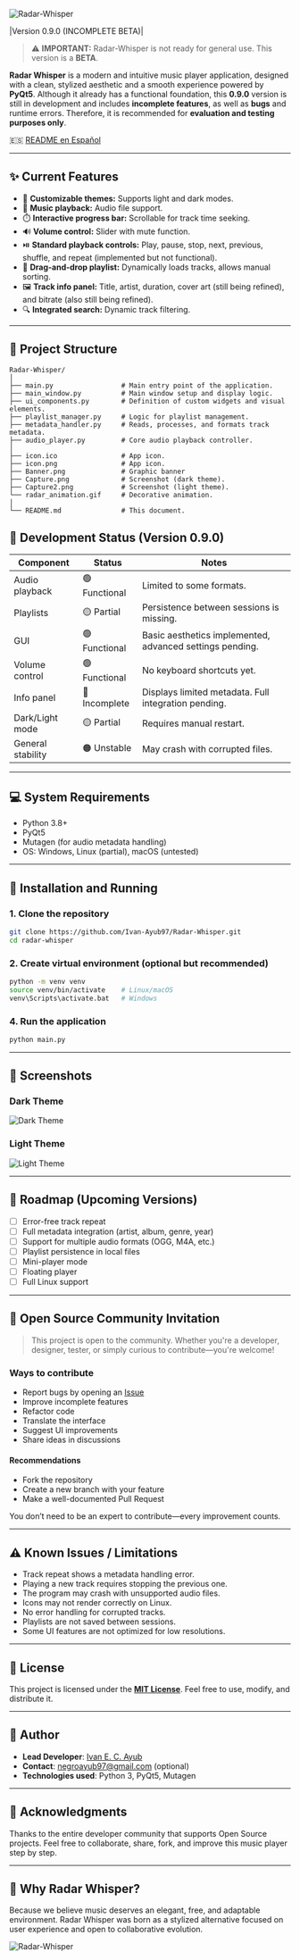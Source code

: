 ![Radar-Whisper](Banner.png)

|Version 0.9.0 (INCOMPLETE BETA)|
> ⚠️ **IMPORTANT:** Radar-Whisper is not ready for general use. This version is a **BETA**.

**Radar Whisper** is a modern and intuitive music player application, designed with a clean, stylized aesthetic and a smooth experience powered by **PyQt5**. Although it already has a functional foundation, this **0.9.0** version is still in development and includes **incomplete features**, as well as **bugs** and runtime errors. Therefore, it is recommended for **evaluation and testing purposes only**.

🇪🇸 [README en Español](README_ES.md)

---

## ✨ Current Features

- 🎨 **Customizable themes:** Supports light and dark modes.
- 🎵 **Music playback:** Audio file support.
- ⏱️ **Interactive progress bar:** Scrollable for track time seeking.
- 🔊 **Volume control:** Slider with mute function.
- ⏯️ **Standard playback controls:** Play, pause, stop, next, previous, shuffle, and repeat (implemented but not functional).
- 📃 **Drag-and-drop playlist:** Dynamically loads tracks, allows manual sorting.
- 🖼️ **Track info panel:** Title, artist, duration, cover art (still being refined), and bitrate (also still being refined).
- 🔍 **Integrated search:** Dynamic track filtering.

---

## 📂 Project Structure

```plaintext
Radar-Whisper/
│
├── main.py                 # Main entry point of the application.
├── main_window.py          # Main window setup and display logic.
├── ui_components.py        # Definition of custom widgets and visual elements.
├── playlist_manager.py     # Logic for playlist management.
├── metadata_handler.py     # Reads, processes, and formats track metadata.
├── audio_player.py         # Core audio playback controller.
│
├── icon.ico                # App icon.
├── icon.png                # App icon.
├── Banner.png              # Graphic banner
├── Capture.png             # Screenshot (dark theme).
├── Capture2.png            # Screenshot (light theme).
└── radar_animation.gif     # Decorative animation.
│
└── README.md               # This document.
```

## 🔧 Development Status (Version 0.9.0)

| Component         | Status        | Notes                                                    |
| ----------------- | ------------- | -------------------------------------------------------- |
| Audio playback    | 🟢 Functional | Limited to some formats.                                 |
| Playlists         | 🟡 Partial    | Persistence between sessions is missing.                 |
| GUI               | 🟢 Functional | Basic aesthetics implemented, advanced settings pending. |
| Volume control    | 🟢 Functional | No keyboard shortcuts yet.                               |
| Info panel        | 🔴 Incomplete | Displays limited metadata. Full integration pending.     |
| Dark/Light mode   | 🟡 Partial    | Requires manual restart.                                 |
| General stability | 🟠 Unstable   | May crash with corrupted files.                          |

---

## 💻 System Requirements

- Python 3.8+
- PyQt5
- Mutagen (for audio metadata handling)
- OS: Windows, Linux (partial), macOS (untested)

---

## 🚀 Installation and Running

### 1. Clone the repository

```bash
git clone https://github.com/Ivan-Ayub97/Radar-Whisper.git
cd radar-whisper
```

### 2. Create virtual environment (optional but recommended)

```bash
python -m venv venv
source venv/bin/activate    # Linux/macOS
venv\Scripts\activate.bat   # Windows
```

### 4. Run the application

```bash
python main.py
```

---

## 📸 Screenshots

### Dark Theme

![Dark Theme](Capture.png)

### Light Theme

![Light Theme](Capture2.png)

---

## 🧩 Roadmap (Upcoming Versions)

- [ ] Error-free track repeat
- [ ] Full metadata integration (artist, album, genre, year)
- [ ] Support for multiple audio formats (OGG, M4A, etc.)
- [ ] Playlist persistence in local files
- [ ] Mini-player mode
- [ ] Floating player
- [ ] Full Linux support

---

## 🤝 Open Source Community Invitation

> This project is open to the community. Whether you're a developer, designer, tester, or simply curious to contribute—you're welcome!

### Ways to contribute

- Report bugs by opening an [Issue](https://github.com/your-username/radar-whisper/issues)
- Improve incomplete features
- Refactor code
- Translate the interface
- Suggest UI improvements
- Share ideas in discussions

#### Recommendations

- Fork the repository
- Create a new branch with your feature
- Make a well-documented Pull Request

You don’t need to be an expert to contribute—every improvement counts.

---

## ⚠️ Known Issues / Limitations

- Track repeat shows a metadata handling error.
- Playing a new track requires stopping the previous one.
- The program may crash with unsupported audio files.
- Icons may not render correctly on Linux.
- No error handling for corrupted tracks.
- Playlists are not saved between sessions.
- Some UI features are not optimized for low resolutions.

---

## 📜 License

This project is licensed under the **[MIT License](LICENSE)**. Feel free to use, modify, and distribute it.

---

## 👤 Author

- **Lead Developer**: [Ivan E. C. Ayub](https://github.com/Ivan-Ayub97)
- **Contact**: <negroayub97@gmail.com> (optional)
- **Technologies used**: Python 3, PyQt5, Mutagen

---

## 🌟 Acknowledgments

Thanks to the entire developer community that supports Open Source projects. Feel free to collaborate, share, fork, and improve this music player step by step.

---

## 🎯 Why Radar Whisper?

Because we believe music deserves an elegant, free, and adaptable environment. Radar Whisper was born as a stylized alternative focused on user experience and open to collaborative evolution.

![Radar-Whisper](icon.ico)
